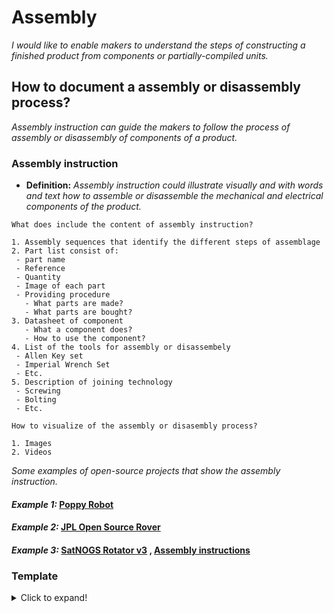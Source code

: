 # **Assembly**

*I would like to enable makers to understand the steps of constructing a finished product from components or partially-compiled units.*

## **How to document a assembly or disassembly process?**

*Assembly instruction can guide the makers to follow the process of assembly or disassembly of components of a product.*

### **Assembly instruction** 

 - **Definition:** *Assembly instruction could illustrate visually and with words and text how to assemble or disassemble the mechanical and electrical components of the product.*


 ```
What does include the content of assembly instruction? 

1. Assembly sequences that identify the different steps of assemblage 
2. Part list consist of:
  - part name
  - Reference
  - Quantity 
  - Image of each part
  - Providing procedure 
    - What parts are made?
    - What parts are bought?
 3. Datasheet of component
    - What a component does?
    - How to use the component?
 4. List of the tools for assembly or disassembely
  - Allen Key set
  - Imperial Wrench Set
  - Etc.
 5. Description of joining technology
  - Screwing
  - Bolting
  - Etc.
 
How to visualize of the assembly or disasembly process?
  
 1. Images 
 2. Videos 
```  

*Some examples of open-source projects that show the assembly instruction.*

#### *Example 1:* [Poppy Robot](https://docs.poppy-project.org/en/assembly-guides/ergo-jr/mechanical-construction.html)

#### *Example 2:* [JPL Open Source Rover](https://github.com/nasa-jpl/open-source-rover/tree/master/mechanical/body_assembly)

#### *Example 3:* [SatNOGS Rotator v3](https://wiki.satnogs.org/SatNOGS_Rotator_v3#Assembly) , [Assembly instructions](https://ohai.satnogs.org/project/satnogs-rotator-v3-mechanical-assembly/hardware/) 

### Template
<details>
  <summary>Click to expand!</summary>
 
 ### Documentation of assembly instruction
 
 #### 1. Assembly sequences     
 #### Visualization of process via images and videos

 #### 2. Part list  
 #### 3. Datasheet of component
 #### 4. Assembly tools    
 #### 5. Joining technology 
 #### Visualization of process via images and videos
 
</details>
